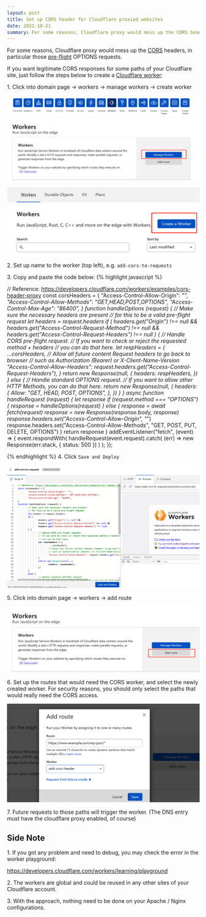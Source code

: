 ```yaml
---
layout: post
title: Set up CORS header for Cloudflare proxied websites
date: 2021-10-21
summary: For some reasons, Cloudflare proxy would mess up the CORS headers, and here is a quick work around.
---
```


For some reasons, Cloudflare proxy would mess up the [CORS](https://developer.mozilla.org/en-US/docs/Web/HTTP/CORS) headers, in particular those [pre-flight](https://developer.mozilla.org/en-US/docs/Glossary/Preflight_request) OPTIONS requests.

If you want legitimate CORS responses for some paths of your Cloudflare site, just follow the steps below to create a [Cloudflare worker](https://workers.cloudflare.com/):

1\. Click into domain page -> workers -> manage workers -> create worker

![](/images/cors-worker/manage_worker.png)

![](/images/cors-worker/create_worker.png)

2\. Set up name to the worker (top left), e.g. `add-cors-to-requests`

3\. Copy and paste the code below:
{% highlight javascript %}

// Reference: https://developers.cloudflare.com/workers/examples/cors-header-proxy
const corsHeaders = {
        "Access-Control-Allow-Origin": "*",
        "Access-Control-Allow-Methods": "GET,HEAD,POST,OPTIONS",
        "Access-Control-Max-Age": "86400",
}
function handleOptions (request) {
        // Make sure the necessary headers are present
        // for this to be a valid pre-flight request
        let headers = request.headers
        if (
                headers.get("Origin") !== null &&
                headers.get("Access-Control-Request-Method") !== null &&
                headers.get("Access-Control-Request-Headers") !== null
        ) {
                // Handle CORS pre-flight request.
                // If you want to check or reject the requested method + headers
                // you can do that here.
                let respHeaders = {
                        ...corsHeaders,
                        // Allow all future content Request headers to go back to browser
                        // such as Authorization (Bearer) or X-Client-Name-Version
                        "Access-Control-Allow-Headers": request.headers.get("Access-Control-Request-Headers"),
                }
                return new Response(null, {
                        headers: respHeaders,
                })
        }
        else {
                // Handle standard OPTIONS request.
                // If you want to allow other HTTP Methods, you can do that here.
                return new Response(null, {
                        headers: {
                                Allow: "GET, HEAD, POST, OPTIONS",
                        },
                })
        }
}
async function handleRequest (request) {
        let response
        if (request.method === "OPTIONS") {
                response = handleOptions(request)
        }
        else {
                response = await fetch(request)
                response = new Response(response.body, response)
                response.headers.set("Access-Control-Allow-Origin", "*")
                response.headers.set("Access-Control-Allow-Methods", "GET, POST, PUT, DELETE, OPTIONS")
        }
        return response
}
addEventListener("fetch", (event) => {
        event.respondWith(
                handleRequest(event.request).catch(
                        (err) => new Response(err.stack, { status: 500 })
                )
        );
});

{% endhighlight %}
4\. Click `Save and Deploy`

![](/images/cors-worker/worker_code.png)

5\. Click into domain page -> workers -> add route

![](/images/cors-worker/add_route.png)

6\. Set up the routes that would need the CORS worker, and select the newly created worker. For security reasons, you should only select the paths that would really need the CORS access.

![](/images/cors-worker/save_route.png)


7\. Future requests to those paths will trigger the worker. (The DNS entry must have the cloudflare proxy enabled, of course)

## Side Note

1\. If you got any problem and need to debug, you may check the error in the worker playground:

<https://developers.cloudflare.com/workers/learning/playground>


2\. The workers are global and could be reused in any other sites of your Cloudflare account.

3\. With the approach, nothing need to be done on your Apache / Nginx configurations.